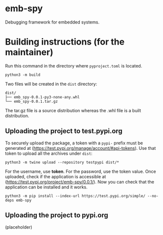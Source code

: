 # emb-spy

Debugging framework for embedded systems.


# Building instructions (for the maintainer)

Run this command in the directory where `pyproject.toml` is located.
```
python3 -m build
```
Two files will be created in the `dist` directory:
```
dist/
├── emb_spy-0.0.1-py3-none-any.whl
└── emb_spy-0.0.1.tar.gz
```
The tar.gz file is a source distribution whereas the .whl file is a built distribution.

## Uploading the project to test.pypi.org

To securely upload the package, a token with a `pypi-` prefix must be generated at (https://test.pypi.org/manage/account/#api-tokens). Use that token to upload all the archives under `dist`:
```
python3 -m twine upload --repository testpypi dist/*
```
For the username, use __token__. For the password, use the token value.
Once uploaded, check if the application is accessible at (https://test.pypi.org/project/emb-spy/0.0.1/).
Now you can check that the application can be installed and it works.
```
python3 -m pip install --index-url https://test.pypi.org/simple/ --no-deps emb-spy
```

## Uploading the project to pypi.org

(placeholder)
